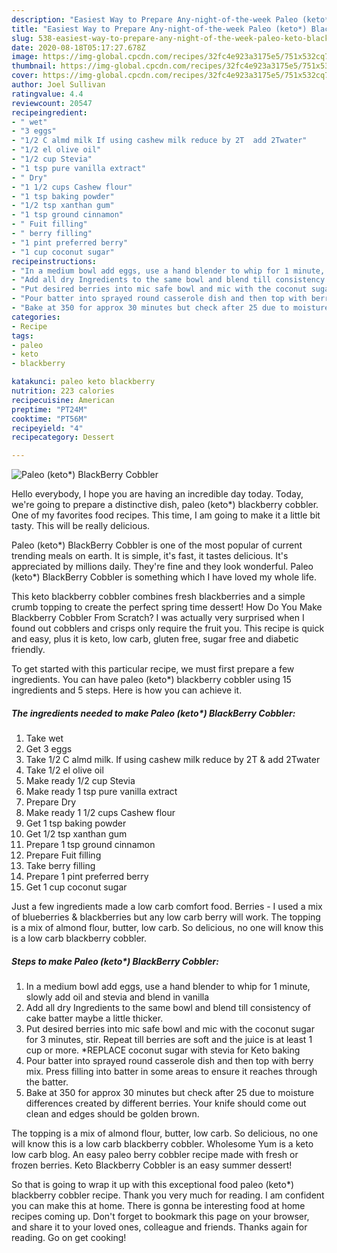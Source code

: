 ```yaml
---
description: "Easiest Way to Prepare Any-night-of-the-week Paleo (keto*) BlackBerry Cobbler"
title: "Easiest Way to Prepare Any-night-of-the-week Paleo (keto*) BlackBerry Cobbler"
slug: 538-easiest-way-to-prepare-any-night-of-the-week-paleo-keto-blackberry-cobbler
date: 2020-08-18T05:17:27.678Z
image: https://img-global.cpcdn.com/recipes/32fc4e923a3175e5/751x532cq70/paleo-keto-blackberry-cobbler-recipe-main-photo.jpg
thumbnail: https://img-global.cpcdn.com/recipes/32fc4e923a3175e5/751x532cq70/paleo-keto-blackberry-cobbler-recipe-main-photo.jpg
cover: https://img-global.cpcdn.com/recipes/32fc4e923a3175e5/751x532cq70/paleo-keto-blackberry-cobbler-recipe-main-photo.jpg
author: Joel Sullivan
ratingvalue: 4.4
reviewcount: 20547
recipeingredient:
- " wet"
- "3 eggs"
- "1/2 C almd milk If using cashew milk reduce by 2T  add 2Twater"
- "1/2 el olive oil"
- "1/2 cup Stevia"
- "1 tsp pure vanilla extract"
- " Dry"
- "1 1/2 cups Cashew flour"
- "1 tsp baking powder"
- "1/2 tsp xanthan gum"
- "1 tsp ground cinnamon"
- " Fuit filling"
- " berry filling"
- "1 pint preferred berry"
- "1 cup coconut sugar"
recipeinstructions:
- "In a medium bowl add eggs, use a hand blender to whip for 1 minute, slowly add oil and stevia and blend in vanilla"
- "Add all dry Ingredients to the same bowl and blend till consistency of cake batter maybe a little thicker."
- "Put desired berries into mic safe bowl and mic with the coconut sugar for 3 minutes, stir. Repeat till berries are soft and the juice is at least 1 cup or more. *REPLACE coconut sugar with stevia for Keto baking"
- "Pour batter into sprayed round casserole dish and then top with berry mix. Press filling into batter in some areas to ensure it reaches through the batter."
- "Bake at 350 for approx 30 minutes but check after 25 due to moisture differences created by different berries. Your knife should come out clean and edges should be golden brown."
categories:
- Recipe
tags:
- paleo
- keto
- blackberry

katakunci: paleo keto blackberry 
nutrition: 223 calories
recipecuisine: American
preptime: "PT24M"
cooktime: "PT56M"
recipeyield: "4"
recipecategory: Dessert

---
```



![Paleo (keto*) BlackBerry Cobbler](https://img-global.cpcdn.com/recipes/32fc4e923a3175e5/751x532cq70/paleo-keto-blackberry-cobbler-recipe-main-photo.jpg)

Hello everybody, I hope you are having an incredible day today. Today, we're going to prepare a distinctive dish, paleo (keto*) blackberry cobbler. One of my favorites food recipes. This time, I am going to make it a little bit tasty. This will be really delicious.

Paleo (keto*) BlackBerry Cobbler is one of the most popular of current trending meals on earth. It is simple, it's fast, it tastes delicious. It's appreciated by millions daily. They're fine and they look wonderful. Paleo (keto*) BlackBerry Cobbler is something which I have loved my whole life.

This keto blackberry cobbler combines fresh blackberries and a simple crumb topping to create the perfect spring time dessert! How Do You Make Blackberry Cobbler From Scratch? I was actually very surprised when I found out cobblers and crisps only require the fruit you. This recipe is quick and easy, plus it is keto, low carb, gluten free, sugar free and diabetic friendly.


To get started with this particular recipe, we must first prepare a few ingredients. You can have paleo (keto*) blackberry cobbler using 15 ingredients and 5 steps. Here is how you can achieve it.

<!--inarticleads1-->

##### The ingredients needed to make Paleo (keto*) BlackBerry Cobbler:

1. Take  wet
1. Get 3 eggs
1. Take 1/2 C almd milk. If using cashew milk reduce by 2T &amp; add 2Twater
1. Take 1/2 el olive oil
1. Make ready 1/2 cup Stevia
1. Make ready 1 tsp pure vanilla extract
1. Prepare  Dry
1. Make ready 1 1/2 cups Cashew flour
1. Get 1 tsp baking powder
1. Get 1/2 tsp xanthan gum
1. Prepare 1 tsp ground cinnamon
1. Prepare  Fuit filling
1. Take  berry filling
1. Prepare 1 pint preferred berry
1. Get 1 cup coconut sugar


Just a few ingredients made a low carb comfort food. Berries - I used a mix of blueberries &amp; blackberries but any low carb berry will work. The topping is a mix of almond flour, butter, low carb. So delicious, no one will know this is a low carb blackberry cobbler. 

<!--inarticleads2-->

##### Steps to make Paleo (keto*) BlackBerry Cobbler:

1. In a medium bowl add eggs, use a hand blender to whip for 1 minute, slowly add oil and stevia and blend in vanilla
1. Add all dry Ingredients to the same bowl and blend till consistency of cake batter maybe a little thicker.
1. Put desired berries into mic safe bowl and mic with the coconut sugar for 3 minutes, stir. Repeat till berries are soft and the juice is at least 1 cup or more. *REPLACE coconut sugar with stevia for Keto baking
1. Pour batter into sprayed round casserole dish and then top with berry mix. Press filling into batter in some areas to ensure it reaches through the batter.
1. Bake at 350 for approx 30 minutes but check after 25 due to moisture differences created by different berries. Your knife should come out clean and edges should be golden brown.


The topping is a mix of almond flour, butter, low carb. So delicious, no one will know this is a low carb blackberry cobbler. Wholesome Yum is a keto low carb blog. An easy paleo berry cobbler recipe made with fresh or frozen berries. Keto Blackberry Cobbler is an easy summer dessert! 

So that is going to wrap it up with this exceptional food paleo (keto*) blackberry cobbler recipe. Thank you very much for reading. I am confident you can make this at home. There is gonna be interesting food at home recipes coming up. Don't forget to bookmark this page on your browser, and share it to your loved ones, colleague and friends. Thanks again for reading. Go on get cooking!
